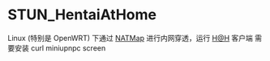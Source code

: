 # STUN_HentaiAtHome
Linux (特别是 OpenWRT) 下通过 [NATMap](https://github.com/heiher/natmap) 进行内网穿透，运行 [H@H](https://ehwiki.org/wiki/Hentai@Home) 客户端
需要安装 curl miniupnpc screen
